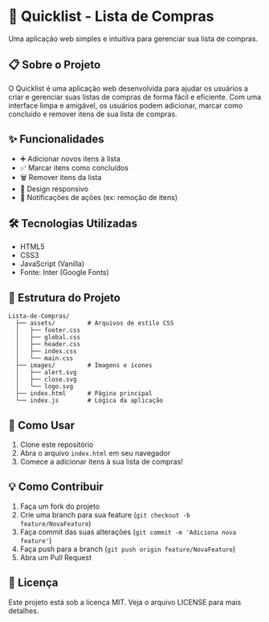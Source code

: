 # 📝 Quicklist - Lista de Compras

Uma aplicação web simples e intuitiva para gerenciar sua lista de compras.

## 📋 Sobre o Projeto

O Quicklist é uma aplicação web desenvolvida para ajudar os usuários a criar e gerenciar suas listas de compras de forma fácil e eficiente. Com uma interface limpa e amigável, os usuários podem adicionar, marcar como concluído e remover itens de sua lista de compras.

## ✨ Funcionalidades

- ➕ Adicionar novos itens à lista
- ✅ Marcar itens como concluídos
- 🗑️ Remover itens da lista
- 📱 Design responsivo
- 🔔 Notificações de ações (ex: remoção de itens)

## 🛠️ Tecnologias Utilizadas

- HTML5
- CSS3
- JavaScript (Vanilla)
- Fonte: Inter (Google Fonts)

## 🎨 Estrutura do Projeto

```
Lista-de-Compras/
  ├── assets/         # Arquivos de estilo CSS
  │   ├── footer.css
  │   ├── global.css
  │   ├── header.css
  │   ├── index.css
  │   └── main.css
  ├── images/         # Imagens e ícones
  │   ├── alert.svg
  │   ├── close.svg
  │   └── logo.svg
  ├── index.html      # Página principal
  └── index.js        # Lógica da aplicação
```

## 🚀 Como Usar

1. Clone este repositório
2. Abra o arquivo `index.html` em seu navegador
3. Comece a adicionar itens à sua lista de compras!

## 💡 Como Contribuir

1. Faça um fork do projeto
2. Crie uma branch para sua feature (`git checkout -b feature/NovaFeature`)
3. Faça commit das suas alterações (`git commit -m 'Adiciona nova feature'`)
4. Faça push para a branch (`git push origin feature/NovaFeature`)
5. Abra um Pull Request

## 📄 Licença

Este projeto está sob a licença MIT. Veja o arquivo LICENSE para mais detalhes.
